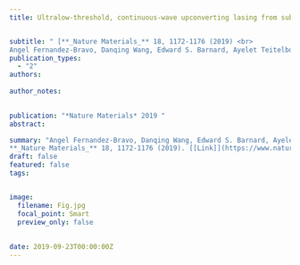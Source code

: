 ```yaml
---
title: Ultralow-threshold, continuous-wave upconverting lasing from subwavelength plasmons


subtitle: " [**_Nature Materials_** 18, 1172-1176 (2019) <br> 
Angel Fernandez-Bravo, Danqing Wang, Edward S. Barnard, Ayelet Teitelboim, Cheryl Tajon, Jun Guan, George C. Schatz, Bruce E. Cohen, Emory M. Chan, P. James Schuck* & Teri W. Odom* ](https://www.nature.com/articles/s41563-019-0482-5)"
publication_types:
  - "2"
authors: 
  
author_notes:
  

publication: "*Nature Materials* 2019 "
abstract: 

summary: "Angel Fernandez-Bravo, Danqing Wang, Edward S. Barnard, Ayelet Teitelboim, Cheryl Tajon, **Jun Guan**, George C. Schatz, Bruce E. Cohen, Emory M. Chan, P. James Schuck* & Teri W. Odom*  <br>
**_Nature Materials_** 18, 1172-1176 (2019). [[Link]](https://www.nature.com/articles/s41563-019-0482-5)"
draft: false
featured: false
tags:


image:
  filename: Fig.jpg
  focal_point: Smart
  preview_only: false
  
 
date: 2019-09-23T00:00:00Z
---
```







